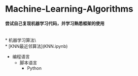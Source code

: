 Machine-Learning-Algorithms
=
#### 尝试自己复现机器学习代码，并学习熟悉框架的使用

<br>
* 机器学习算法\<br>
  * [KNN最近邻算法](KNN.ipynb)

* 编程语言  
    * 脚本语言  
        * Python  
